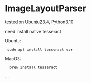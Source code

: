 # ImageLayoutParser
tested on Ubuntu23.4, Python3.10

need install native tesseract

Ubuntu:

     sudo apt install tesseract-ocr
  
MacOS:

      brew install tesseract
...  
